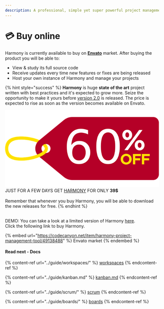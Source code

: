 ```yaml
---
description: A professional, simple yet super powerful project management tool.
---
```


# 💳 Buy online

Harmony is currently available to buy on [**Envato**](https://codecanyon.net/item/harmony-project-management-tool/49138488) market. After buying the product you will be able to:

* View & study its full source code
* Receive updates every time new features or fixes are being released
* Host your own instance of Harmony and manage your projects

{% hint style="success" %}
**Harmony** is huge **state of the art** project written with best practices and it's expected to grow more. Seize the opportunity to make it yours before [version 2.0](changelog.md#version-2.0) is released. The price is expected to rise as soon as the version becomes available on Envato.

![](../.gitbook/assets/discount-60.png)\
JUST FOR A FEW DAYS GET [HARMONY](https://codecanyon.net/item/harmony-project-management-tool/49138488) FOR ONLY **39$**\
\
Remember that whenever you buy Harmony, you will be able to download the new releases for free.
{% endhint %}

\
DEMO: You can take a look at a limited version of Harmony [here](http://demo.harmony-teams.com/).\
Click the following link to buy Harmony.

{% embed url="https://codecanyon.net/item/harmony-project-management-tool/49138488" %}
Envato market
{% endembed %}

#### Read next - Docs

{% content-ref url="../guide/workspaces/" %}
[workspaces](../guide/workspaces/)
{% endcontent-ref %}

{% content-ref url="../guide/kanban.md" %}
[kanban.md](../guide/kanban.md)
{% endcontent-ref %}

{% content-ref url="../guide/scrum/" %}
[scrum](../guide/scrum/)
{% endcontent-ref %}

{% content-ref url="../guide/boards/" %}
[boards](../guide/boards/)
{% endcontent-ref %}

